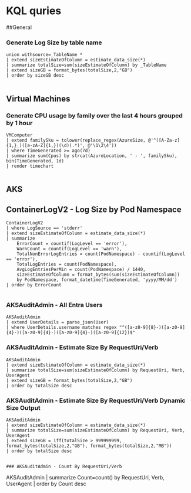 # KQL quries

##General
### Generate Log Size by table name

```kql
union withsource=_TableName *
| extend sizeEstimateOfColumn = estimate_data_size(*)
| summarize totalSize=sum(sizeEstimateOfColumn) by _TableName
| extend sizeGB = format_bytes(totalSize,2,"GB")
| order by sizeGB desc  


```

## Virtual Machines
### Generate CPU usage by family over the last 4 hours grouped by 1 hour

```kql
VMComputer 
| extend familySku = tolower(replace_regex(AzureSize, @'^([A-Za-z]{1,}_)([a-zA-Z]{1,})(\d)(.*)', @'\1\2\4'))
| where TimeGenerated >= ago(7d)  
| summarize sum(Cpus) by strcat(AzureLocation, ' - ', familySku), bin(TimeGenerated, 1d)
| render timechart   


```

## AKS

## ContainerLogV2 - Log Size by Pod Namespace

```kql
ContainerLogV2
| where LogSource == 'stderr'
| extend sizeEstimateOfColumn = estimate_data_size(*)
| summarize
    ErrorCount = countif(LogLevel == 'error'),
    WarnCount = countif(LogLevel == 'warn'),
    TotalNonErrorLogEntries = count(PodNamespace) - countif(LogLevel == 'error'),
    TotalLogEntries = count(PodNamespace),
    AvgLogEntriesPerMin = count(PodNamespace) / 1440,
    sizeEstimateOfColumn = format_bytes(sum(sizeEstimateOfColumn))
    by PodNamespace, format_datetime(TimeGenerated, 'yyyy/MM/dd')
| order by ErrorCount


```

### AKSAuditAdmin - All Entra Users

```
AKSAuditAdmin
| extend UserDetails = parse_json(User)
| where UserDetails.username matches regex "^([a-z0-9]{8}-)([a-z0-9]{4}-)([a-z0-9]{4}-)([a-z0-9]{4}-)([a-z0-9]{12})$"

```

### AKSAuditAdmin - Estimate Size By RequestUri/Verb

```
AKSAuditAdmin
| extend sizeEstimateOfColumn = estimate_data_size(*)
| summarize totalSize=sum(sizeEstimateOfColumn) by RequestUri, Verb, UserAgent
| extend sizeGB = format_bytes(totalSize,2,"GB")
| order by totalSize desc

```

### AKSAuditAdmin - Estimate Size By RequestUri/Verb Dynamic Size Output

```
AKSAuditAdmin
| extend sizeEstimateOfColumn = estimate_data_size(*)
| summarize totalSize=sum(sizeEstimateOfColumn) by RequestUri, Verb, UserAgent
| extend sizeGB = iff(totalSize > 999999999, format_bytes(totalSize,2,"GB"), format_bytes(totalSize,2,"MB"))
| order by totalSize desc


### AKSAuditAdmin - Count By RequestUri/Verb

```
AKSAuditAdmin
| summarize Count=count() by RequestUri, Verb, UserAgent
| order by Count desc

```